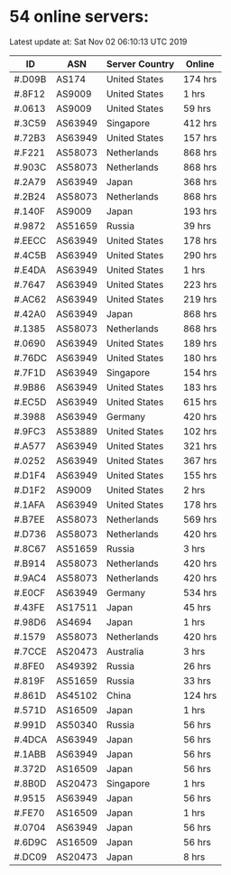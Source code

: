 # 54 online servers:

Latest update at: Sat Nov 02 06:10:13 UTC 2019

| ID | ASN | Server Country | Online |
| -- | --- | -------------- | ------ |
| #.D09B | AS174 | United States | 174 hrs |
| #.8F12 | AS9009 | United States | 1 hrs |
| #.0613 | AS9009 | United States | 59 hrs |
| #.3C59 | AS63949 | Singapore | 412 hrs |
| #.72B3 | AS63949 | United States | 157 hrs |
| #.F221 | AS58073 | Netherlands | 868 hrs |
| #.903C | AS58073 | Netherlands | 868 hrs |
| #.2A79 | AS63949 | Japan | 368 hrs |
| #.2B24 | AS58073 | Netherlands | 868 hrs |
| #.140F | AS9009 | Japan | 193 hrs |
| #.9872 | AS51659 | Russia | 39 hrs |
| #.EECC | AS63949 | United States | 178 hrs |
| #.4C5B | AS63949 | United States | 290 hrs |
| #.E4DA | AS63949 | United States | 1 hrs |
| #.7647 | AS63949 | United States | 223 hrs |
| #.AC62 | AS63949 | United States | 219 hrs |
| #.42A0 | AS63949 | Japan | 868 hrs |
| #.1385 | AS58073 | Netherlands | 868 hrs |
| #.0690 | AS63949 | United States | 189 hrs |
| #.76DC | AS63949 | United States | 180 hrs |
| #.7F1D | AS63949 | Singapore | 154 hrs |
| #.9B86 | AS63949 | United States | 183 hrs |
| #.EC5D | AS63949 | United States | 615 hrs |
| #.3988 | AS63949 | Germany | 420 hrs |
| #.9FC3 | AS53889 | United States | 102 hrs |
| #.A577 | AS63949 | United States | 321 hrs |
| #.0252 | AS63949 | United States | 367 hrs |
| #.D1F4 | AS63949 | United States | 155 hrs |
| #.D1F2 | AS9009 | United States | 2 hrs |
| #.1AFA | AS63949 | United States | 178 hrs |
| #.B7EE | AS58073 | Netherlands | 569 hrs |
| #.D736 | AS58073 | Netherlands | 420 hrs |
| #.8C67 | AS51659 | Russia | 3 hrs |
| #.B914 | AS58073 | Netherlands | 420 hrs |
| #.9AC4 | AS58073 | Netherlands | 420 hrs |
| #.E0CF | AS63949 | Germany | 534 hrs |
| #.43FE | AS17511 | Japan | 45 hrs |
| #.98D6 | AS4694 | Japan | 1 hrs |
| #.1579 | AS58073 | Netherlands | 420 hrs |
| #.7CCE | AS20473 | Australia | 3 hrs |
| #.8FE0 | AS49392 | Russia | 26 hrs |
| #.819F | AS51659 | Russia | 33 hrs |
| #.861D | AS45102 | China | 124 hrs |
| #.571D | AS16509 | Japan | 1 hrs |
| #.991D | AS50340 | Russia | 56 hrs |
| #.4DCA | AS63949 | Japan | 56 hrs |
| #.1ABB | AS63949 | Japan | 56 hrs |
| #.372D | AS16509 | Japan | 56 hrs |
| #.8B0D | AS20473 | Singapore | 1 hrs |
| #.9515 | AS63949 | Japan | 56 hrs |
| #.FE70 | AS16509 | Japan | 1 hrs |
| #.0704 | AS63949 | Japan | 56 hrs |
| #.6D9C | AS16509 | Japan | 56 hrs |
| #.DC09 | AS20473 | Japan | 8 hrs |

